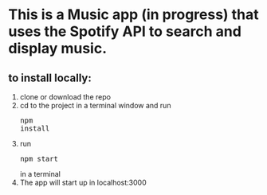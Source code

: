 # This is a Music app (in progress) that uses the Spotify API to search and display music.

## to install locally:
1. clone or download the repo
2. cd to the project in a terminal window and run <pre>npm install</pre>
3. run <pre>npm start</pre> in a terminal
4. The app will start up in localhost:3000